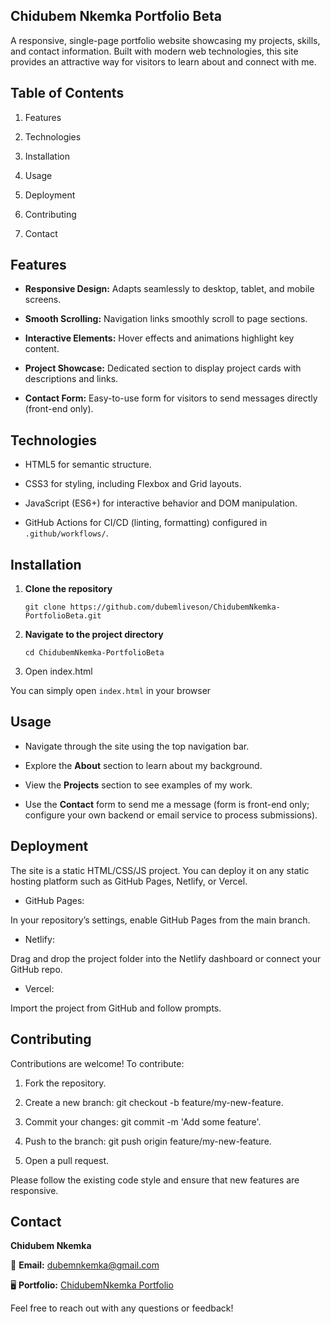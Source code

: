 ## Chidubem Nkemka Portfolio Beta

A responsive, single-page portfolio website showcasing my projects, skills, and contact information. 
Built with modern web technologies, this site provides an attractive way for visitors to learn about and connect with me.



## Table of Contents

1. Features

2. Technologies

3. Installation

4. Usage

5. Deployment

6. Contributing

7. Contact



## Features

- **Responsive Design:** Adapts seamlessly to desktop, tablet, and mobile screens.

- **Smooth Scrolling:** Navigation links smoothly scroll to page sections.

- **Interactive Elements:** Hover effects and animations highlight key content.

- **Project Showcase:** Dedicated section to display project cards with descriptions and links.

- **Contact Form:** Easy-to-use form for visitors to send messages directly (front-end only).



## Technologies

- HTML5 for semantic structure.

- CSS3 for styling, including Flexbox and Grid layouts.

- JavaScript (ES6+) for interactive behavior and DOM manipulation.

- GitHub Actions for CI/CD (linting, formatting) configured in `.github/workflows/`.



## Installation

1. **Clone the repository**

   ```
   git clone https://github.com/dubemliveson/ChidubemNkemka-PortfolioBeta.git
    ```

2. **Navigate to the project directory**

   ```
   cd ChidubemNkemka-PortfolioBeta
   ```

3. Open index.html

You can simply open `index.html` in your browser


## Usage

- Navigate through the site using the top navigation bar.

- Explore the **About** section to learn about my background.

- View the **Projects** section to see examples of my work.

- Use the **Contact** form to send me a message (form is front-end only; configure your own backend or email service to process submissions).

## Deployment

The site is a static HTML/CSS/JS project. You can deploy it on any static hosting platform such as GitHub Pages, Netlify, or Vercel.

- GitHub Pages:

In your repository’s settings, enable GitHub Pages from the main branch.

- Netlify:

Drag and drop the project folder into the Netlify dashboard or connect your GitHub repo.

- Vercel:

Import the project from GitHub and follow prompts.


## Contributing

Contributions are welcome! To contribute:

1. Fork the repository.

2. Create a new branch: git checkout -b feature/my-new-feature.

3. Commit your changes: git commit -m 'Add some feature'.

4. Push to the branch: git push origin feature/my-new-feature.

5. Open a pull request.

Please follow the existing code style and ensure that new features are responsive.


## Contact

**Chidubem Nkemka**

📩 **Email:** [dubemnkemka@gmail.com](dubemnkemka@gmail.com)

🖥 **Portfolio:** [ChidubemNkemka Portfolio](https://dubemliveson.github.io/ChidubemNkemka-PortfolioBeta/)

Feel free to reach out with any questions or feedback!
